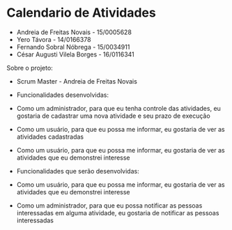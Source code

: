 # Calendario de Atividades

* Andreia de Freitas Novais - 15/0005628
* Yero Távora - 14/0166378
* Fernando Sobral Nóbrega - 15/0034911
* César Augusti Vilela Borges - 16/0116341

Sobre o projeto:

* Scrum Master - Andreia de Freitas Novais

* Funcionalidades desenvolvidas:

* Como um administrador, para que eu tenha controle das atividades, eu gostaria de cadastrar uma nova atividade e seu prazo de execução
* Como um usuário, para que eu possa me informar, eu gostaria de ver as atividades cadastradas
* Como um usuário, para que eu possa me informar, eu gostaria de ver as atividades que eu demonstrei interesse

* Funcionalidades que serão desenvolvidas:
* Como um usuário, para que eu possa me informar, eu gostaria de ver as atividades que eu demonstrei interesse
* Como um administrador, para que eu possa notificar as pessoas interessadas em alguma atividade, eu gostaria de notificar as pessoas interessadas